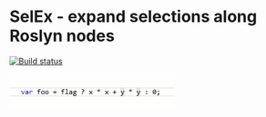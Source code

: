 SelEx - expand selections along Roslyn nodes
============

[![Build status](https://ci.appveyor.com/api/projects/status/588kfe3g8xo9t221?svg=true)](https://ci.appveyor.com/project/jtheisen/selex)


![Explanatory gif animation](https://raw.githubusercontent.com/jtheisen/SelEx/master/SelEx.gif)

